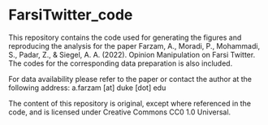 # FarsiTwitter_code
This repository contains the code used for generating the figures and reproducing the analysis for the paper Farzam, A., Moradi, P., Mohammadi, S., Padar, Z., & Siegel, A. A. (2022). Opinion Manipulation on Farsi Twitter.
The codes for the corresponding data preparation is also included.

For data availability please refer to the paper or contact the author at the following address: a.farzam [at] duke [dot] edu

The content of this repository is original, except where referenced in the code, and is licensed under Creative Commons CC0 1.0 Universal.

